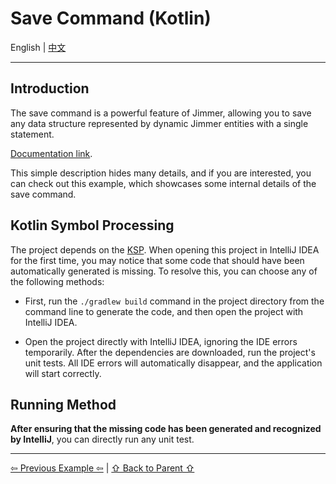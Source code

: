 # Save Command (Kotlin)

English | [中文](./README_zh_CN.md)

---

## Introduction

The save command is a powerful feature of Jimmer, allowing you to save any data structure represented by dynamic Jimmer entities with a single statement.

[Documentation link](https://babyfish-ct.github.io/jimmer-doc/docs/quick-view/save/).

This simple description hides many details, and if you are interested, you can check out this example, which showcases some internal details of the save command.

## Kotlin Symbol Processing

The project depends on the [KSP](https://kotlinlang.org/docs/ksp-overview.html). When opening this project in IntelliJ IDEA for the first time, you may notice that some code that should have been automatically generated is missing. To resolve this, you can choose any of the following methods:

- First, run the `./gradlew build` command in the project directory from the command line to generate the code, and then open the project with IntelliJ IDEA.

- Open the project directly with IntelliJ IDEA, ignoring the IDE errors temporarily. After the dependencies are downloaded, run the project's unit tests. All IDE errors will automatically disappear, and the application will start correctly.

## Running Method

**After ensuring that the missing code has been generated and recognized by IntelliJ**, you can directly run any unit test.

---

[⇦ Previous Example ⇦](../jimmer-cloud-kt) | [⇧ Back to Parent ⇧](../)
